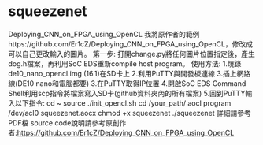 # squeezenet
 Deploying_CNN_on_FPGA_using_OpenCL
 我將原作者的範例https://github.com/Er1cZ/Deploying_CNN_on_FPGA_using_OpenCL，修改成可以自己更改輸入的圖片。
 第一步:
 打開change.py將任何圖片位置指定後，產生dog.h檔案，再利用SoC EDS重新compile host program。
使用方法:
1.燒錄de10_nano_opencl.img (16.1)在SD卡上
2.利用PuTTY與開發板連線
3.插上網路線(DE10 nano和電腦都要)
3.在PuTTY取得IP位置
4.開啟SoC EDS Command Shell利用scp指令將檔案寫入SD卡(github資料夾內的所有檔案)
5.回到PuTTY輸入以下指令:
cd ~
source ./init_opencl.sh
cd /your_path/
aocl program /dev/acl0 squeezenet.aocx
chmod +x squeezenet
./squeezenet
詳細請參考PDF檔
source code說明請參考原創作者:https://github.com/Er1cZ/Deploying_CNN_on_FPGA_using_OpenCL
